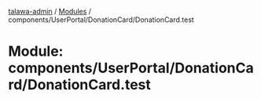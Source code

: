 [talawa-admin](../README.md) / [Modules](../modules.md) / components/UserPortal/DonationCard/DonationCard.test

# Module: components/UserPortal/DonationCard/DonationCard.test
